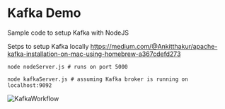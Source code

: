 # Kafka Demo

Sample code to setup Kafka with NodeJS

Setps to setup Kafka locally https://medium.com/@Ankitthakur/apache-kafka-installation-on-mac-using-homebrew-a367cdefd273

```
node nodeServer.js # runs on port 5000
```
```
node kafkaServer.js # assuming Kafka broker is running on localhost:9092
```
![KafkaWorkflow](https://user-images.githubusercontent.com/436710/114245777-f52b9780-9945-11eb-9ced-907e979fcf66.png)
